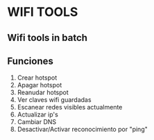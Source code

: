 # WIFI TOOLS
## Wifi tools in batch

## Funciones
1. Crear hotspot
2. Apagar hotspot
3. Reanudar hotspot
4. Ver claves wifi guardadas
5. Escanear redes visibles actualmente
6. Actualizar ip's
7. Cambiar DNS
8. Desactivar/Activar reconocimiento por "ping"
